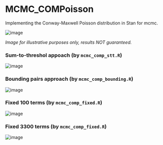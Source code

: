 # MCMC_COMPoisson
Implementing the Conway-Maxwell Poisson distribution in Stan for mcmc.

![image](https://github.com/user-attachments/assets/ee5a5b4b-a69d-4dcb-8b74-cd4073b119d8)

_Image for illustrative purposes only, results NOT guaranteed._

### Sum-to-threshol appoach (by `mcmc_comp_stt.R`)

![image](https://github.com/user-attachments/assets/3b3f6797-965d-45c0-9d6c-aa0b2d515f7f)

### Bounding pairs approach (by `mcmc_comp_bounding.R`)

![image](https://github.com/user-attachments/assets/be575d9b-1c29-4183-b99e-a0dd3129c712)


### Fixed 100 terms (by `mcmc_comp_fixed.R`)

![image](https://github.com/user-attachments/assets/6c214ca4-e88f-4129-8d79-2cabd019035b)

### Fixed 3300 terms (by `mcmc_comp_fixed.R`)

![image](https://github.com/user-attachments/assets/d7e0f67d-9cb7-4482-a2d9-198a755fa054)
